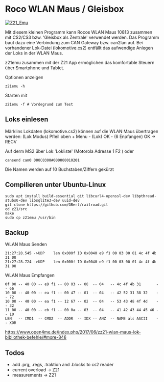 Roco WLAN Maus / Gleisbox
=========================

[![Z21_Emu](https://github.com/GBert/railroad/raw/master/z21/pictures/wlm_ms2_married_s.jpg)](https://github.com/GBert/railroad/raw/master/z21/pictures/wlm_ms2_married.jpg)

Mit diesem kleinen Programm kann Rocos WLAN Maus 10813 zusammen mit CS2/CS3 bzw. 'Gleisbox als Zentrale' verwendet werden. Das Programm baut dazu eine Verbindung zum CAN Gateway bzw. can2lan auf. Bei vorhandener Lok-Datei (lokomotive.cs2) entfällt das aufwendige Anlegen der Loks in der WLAN Maus.

z21emu zusammen mit der Z21 App ermöglichen das komfortable Steuern über Smartphone und Tablet.

Optionen anzeigen
```
z21emu -h
```

Starten mit
```
z21emu -f # Vordegrund zum Test
```

Loks einlesen
----------------

Märklins Lokdaten (lokomotive.cs2) können auf die WLAN Maus übertragen werden:
(Lok Modus) Pfleil oben + Menu - (Lok) OK - (6 Enpfangen) OK -> RECV

Auf derm MS2 über Lok 'Lokliste' (Motorola Adresse 1 F2 ) oder
```
cansend can0 000C0300#000000010201
```
Die Namen werden auf 10 Buchstaben/Ziffern gekürzt

Compilieren unter Ubuntu-Linux
------------------------------
```
sudo apt install build-essential git libcurl4-openssl-dev libpthread-stubs0-dev libsqlite3-dev uuid-dev
git clone https://github.com/GBert/railroad.git
cd z21/src
make
sudo cp z21emu /usr/bin
```

Backup
------

WLAN Maus Senden

```
21:27:28.545 ->UDP    len 0x000f ID 0x0040 e9 f1 00 03 00 01 4c 4f 4b 31 00   
21:27:28.724 ->UDP    len 0x000f ID 0x0040 e9 f1 00 03 00 01 4c 4f 4b 31 00
```

WLAN Maus Empfangen
```
0f 00 -- 40 00 -- e9 f1 -- 00 03 -- 00  -- 04   -- 4c 4f 4b 31       -- 66
10 00 -- 40 00 -- ea f1 -- 00 47 -- 01  -- 04   -- 42 52 31 38 32    -- 72
10 00 -- 40 00 -- ea f1 -- 12 67 -- 02  -- 04   -- 53 43 48 4f 4d    -- 32
11 00 -- 40 00 -- eb f1 -- 00 0a -- 03  -- 04   -- 41 42 43 44 45 46 -- 10
LEN   -- CMD1  -- CMD2  -- ADDR  -- IDX -- ANZ  -- NAME als ASCII    -- XOR
``` 

https://www.open4me.de/index.php/2017/06/zz21-wlan-maus-lok-bibliothek-befehle/#more-848

Todos
-----

- add .prg, .regs, .traktion and .blocks to cs2 reader
- current overload -> Z21
- measurements -> Z21
  

